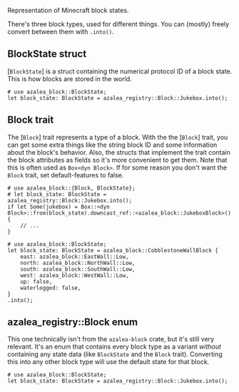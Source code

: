 Representation of Minecraft block states.

There's three block types, used for different things. You can (mostly) freely convert between them with `.into()`.

## BlockState struct

[`BlockState`] is a struct containing the numerical protocol ID of a block state. This is how blocks are stored in the world.


```
# use azalea_block::BlockState;
let block_state: BlockState = azalea_registry::Block::Jukebox.into();
```

## Block trait

The [`Block`] trait represents a type of a block. With the the [`Block`] trait, you can get some extra things like the string block ID and some information about the block's behavior. Also, the structs that implement the trait contain the block attributes as fields so it's more convenient to get them. Note that this is often used as `Box<dyn Block>`.
If for some reason you don't want the `Block` trait, set default-features to false.

```
# use azalea_block::{Block, BlockState};
# let block_state: BlockState = azalea_registry::Block::Jukebox.into();
if let Some(jukebox) = Box::<dyn Block>::from(block_state).downcast_ref::<azalea_block::JukeboxBlock>() {
    // ...
}
```
```
# use azalea_block::BlockState;
let block_state: BlockState = azalea_block::CobblestoneWallBlock {
    east: azalea_block::EastWall::Low,
    north: azalea_block::NorthWall::Low,
    south: azalea_block::SouthWall::Low,
    west: azalea_block::WestWall::Low,
    up: false,
    waterlogged: false,
}
.into();
```


## azalea_registry::Block enum

This one technically isn't from the `azalea-block` crate, but it's still very relevant. It's an enum that contains every block type as a variant *without* containing any state data (like `BlockState` and the `Block` trait). Converting this into any other block type will use the default state for that block.

```
# use azalea_block::BlockState;
let block_state: BlockState = azalea_registry::Block::Jukebox.into();
```

